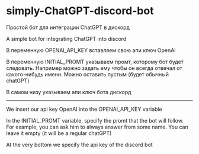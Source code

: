 # simply-ChatGPT-discord-bot
Простой бот для интеграции ChatGPT в дискорд

A simple bot for integrating ChatGPT into discord

В переменную OPENAI_API_KEY вставляем свою апи ключ OpenAi

В переменную INITIAL_PROMT указываем промт, которому бот будет следовать. Например можно задать ему чтобы он всегда отвечал
от какого-нибудь имени. Можно оставить пустым (будет обычный chatGPT)

В самом низу указываем апи ключ бота дискорд

-------------------------------------------------------------------------------------------------------------------------------

We insert our api key OpenAI into the OPENAI_API_KEY variable

In the INITIAL_PROMT variable, specify the promt that the bot will follow. For example, you can ask him to always answer
from some name. You can leave it empty (it will be a regular chatGPT)

At the very bottom we specify the api key of the discord bot
